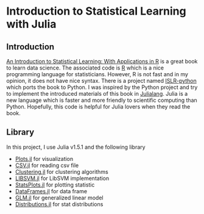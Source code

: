 # Introduction to Statistical Learning with Julia

## Introduction
[An Introduction to Statistical Learning: With Applications in R](http://faculty.marshall.usc.edu/gareth-james/ISL/) is a great book to learn data science. The associated code is [R](https://www.r-project.org/about.html) which is a nice programming language for statisticians. However, R is not fast and in my opinion, it does not have nice syntax. There is a project named [ISLR-python](https://github.com/JWarmenhoven/ISLR-python) which ports the book to Python. I was inspired by the Python project and try to implement the introduced materials of this book in [Julialang](https://julialang.org/). Julia is a new language which is faster and more friendly to scientific computing than Python. Hopefully, this code is helpful for Julia lovers when they read the book.

## Library

In this project, I use Julia v1.5.1 and the following library
- [Plots.jl](https://github.com/JuliaPlots/PlotDocs.jl) for visualization
- [CSV.jl](https://csv.juliadata.org/v0.4.0/) for reading csv file
- [Clustering.jl](https://github.com/JuliaStats/Clustering.jl) for clustering algorithms 
- [LIBSVM.jl](https://github.com/JuliaML/LIBSVM.jl) for LibSVM implementation
- [StatsPlots.jl](https://github.com/JuliaPlots/StatsPlots.jl) for plotting statistic
- [DataFrames.jl](https://github.com/JuliaData/DataFrames.jl) for data frame 
- [GLM.jl](https://github.com/JuliaStats/GLM.jl) for generalized linear model
- [Distributions.jl](https://github.com/JuliaStats/Distributions.jl) for stat distributions
